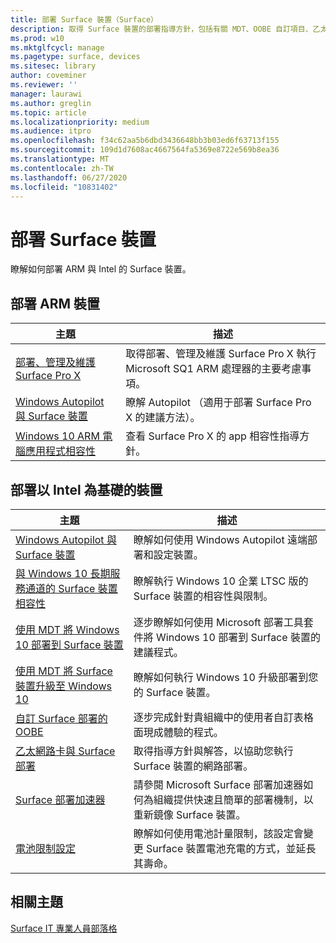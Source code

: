 ```yaml
---
title: 部署 Surface 裝置（Surface）
description: 取得 Surface 裝置的部署指導方針，包括有關 MDT、OOBE 自訂項目、乙太網路卡與 Surface Deployment Accelerator 的資訊。
ms.prod: w10
ms.mktglfcycl: manage
ms.pagetype: surface, devices
ms.sitesec: library
author: coveminer
ms.reviewer: ''
manager: laurawi
ms.author: greglin
ms.topic: article
ms.localizationpriority: medium
ms.audience: itpro
ms.openlocfilehash: f34c62aa5b6dbd3436648bb3b03ed6f63713f155
ms.sourcegitcommit: 109d1d7608ac4667564fa5369e8722e569b8ea36
ms.translationtype: MT
ms.contentlocale: zh-TW
ms.lasthandoff: 06/27/2020
ms.locfileid: "10831402"
---
```

# 部署 Surface 裝置

瞭解如何部署 ARM 與 Intel 的 Surface 裝置。

##  <a name="deploying-arm-based-devices"></a>部署 ARM 裝置

| 主題 | 描述 |
| --- | --- |
| [部署、管理及維護 Surface Pro X](surface-pro-arm-app-management.md) | 取得部署、管理及維護 Surface Pro X 執行 Microsoft SQ1 ARM 處理器的主要考慮事項。 |
| [Windows Autopilot 與 Surface 裝置](windows-autopilot-and-surface-devices.md) | 瞭解 Autopilot （適用于部署 Surface Pro X 的建議方法）。 |
| [Windows 10 ARM 電腦應用程式相容性](surface-pro-arm-app-performance.md) | 查看 Surface Pro X 的 app 相容性指導方針。 |


##  <a name="deploying-intel-based-devices"></a>部署以 Intel 為基礎的裝置 

| 主題 | 描述 |
| --- | --- |
| [Windows Autopilot 與 Surface 裝置](windows-autopilot-and-surface-devices.md) | 瞭解如何使用 Windows Autopilot 遠端部署和設定裝置。 |
| [與 Windows 10 長期服務通道的 Surface 裝置相容性](surface-device-compatibility-with-windows-10-ltsc.md) | 瞭解執行 Windows 10 企業 LTSC 版的 Surface 裝置的相容性與限制。 |
| [使用 MDT 將 Windows 10 部署到 Surface 裝置](deploy-windows-10-to-surface-devices-with-mdt.md) | 逐步瞭解如何使用 Microsoft 部署工具套件將 Windows 10 部署到 Surface 裝置的建議程式。|
| [使用 MDT 將 Surface 裝置升級至 Windows 10](upgrade-surface-devices-to-windows-10-with-mdt.md)| 瞭解如何執行 Windows 10 升級部署到您的 Surface 裝置。 |
| [自訂 Surface 部署的 OOBE](customize-the-oobe-for-surface-deployments.md)| 逐步完成針對貴組織中的使用者自訂表格面現成體驗的程式。|
| [乙太網路卡與 Surface 部署](ethernet-adapters-and-surface-device-deployment.md)| 取得指導方針與解答，以協助您執行 Surface 裝置的網路部署。|
| [Surface 部署加速器](microsoft-surface-deployment-accelerator.md)| 請參閱 Microsoft Surface 部署加速器如何為組織提供快速且簡單的部署機制，以重新鏡像 Surface 裝置。 |
[電池限制設定](battery-limit.md) | 瞭解如何使用電池計量限制，該設定會變更 Surface 裝置電池充電的方式，並延長其壽命。

##  <a name="related-topics"></a>相關主題

[Surface IT 專業人員部落格](https://techcommunity.microsoft.com/t5/Surface-IT-Pro-Blog/bg-p/SurfaceITPro)

